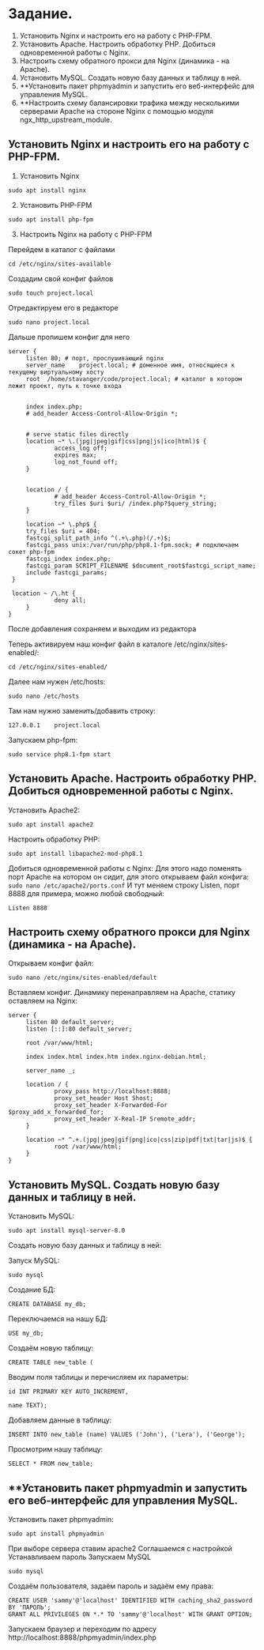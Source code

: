 # Задание.
1. Установить Nginx и настроить его на работу с PHP-FPM.
2. Установить Apache. Настроить обработку PHP. Добиться одновременной работы с Nginx.
3. Настроить схему обратного прокси для Nginx (динамика - на Apache).
4. Установить MySQL. Создать новую базу данных и таблицу в ней.
5. **Установить пакет phpmyadmin и запустить его веб-интерфейс для управления MySQL.
6. **Настроить схему балансировки трафика между несколькими серверами Apache
на стороне Nginx с помощью модуля ngx_http_upstream_module.


## Установить Nginx и настроить его на работу с PHP-FPM.

1. Установить Nginx
```
sudo apt install nginx
```

2. Установить PHP-FPM
```
sudo apt install php-fpm
```

3. Настроить Nginx на работу с PHP-FPM

Перейдем в каталог с файлами
```
cd /etc/nginx/sites-available
```

Создадим свой конфиг файлов
```
sudo touch project.local
```

Отредактируем его в редакторе
```
sudo nano project.local
```

Дальше пропишем конфиг для него
```
server {
     listen 80; # порт, прослушивающий nginx
     server_name    project.local; # доменное имя, относящиеся к текущему виртуальному хосту
     root  /home/stavanger/code/project.local; # каталог в котором лежит проект, путь к точке входа


     index index.php;
     # add_header Access-Control-Allow-Origin *;


     # serve static files directly
     location ~* \.(jpg|jpeg|gif|css|png|js|ico|html)$ {
             access_log off;
             expires max;
             log_not_found off;
     }


     location / {
             # add_header Access-Control-Allow-Origin *;
             try_files $uri $uri/ /index.php?$query_string;
     }

     location ~* \.php$ {
     try_files $uri = 404;
     fastcgi_split_path_info ^(.+\.php)(/.+)$;
     fastcgi_pass unix:/var/run/php/php8.1-fpm.sock; # подключаем сокет php-fpm
     fastcgi_index index.php;
     fastcgi_param SCRIPT_FILENAME $document_root$fastcgi_script_name;
     include fastcgi_params;
 }

 location ~ /\.ht {
             deny all;
     }
}
```
После добавления сохраняем и выходим из редактора

Теперь активируем наш конфиг файл в каталоге /etc/nginx/sites-enabled/:
```
cd /etc/nginx/sites-enabled/
```
Далее нам нужен  /etc/hosts:
```
sudo nano /etc/hosts
```
Там нам нужно заменить/добавить строку:
```
127.0.0.1    project.local
```
Запускаем php-fpm:
```
sudo service php8.1-fpm start
```

## Установить Apache. Настроить обработку PHP. Добиться одновременной работы с Nginx.
Установить Apache2:
```
sudo apt install apache2
```
Настроить обработку PHP:
```
sudo apt install libapache2-mod-php8.1
```
Добиться одновременной работы с Nginx:
   Для этого надо поменять порт Apache на котором он сидит, для этого открываем файл конфига:
    ```
    sudo nano /etc/apache2/ports.conf
    ```
И тут меняем строку Listen, порт 8888 для примера, можно любой свободный:
```
Listen 8888
```

## Настроить схему обратного прокси для Nginx (динамика - на Apache).
Открываем конфиг файл:
```
sudo nano /etc/nginx/sites-enabled/default
```
Вставляем конфиг. Динамику перенаправляем на Apache, статику оставляем на Nginx:
```
server {
     listen 80 default_server;
     listen [::]:80 default_server;

     root /var/www/html;

     index index.html index.htm index.nginx-debian.html;

     server_name _;

     location / {
             proxy_pass http://localhost:8888;
             proxy_set_header Host Shost;
             proxy_set_header X-Forwarded-For $proxy_add_x_forwarded_for;
             proxy_set_header X-Real-IP Sremote_addr;
     }

     location ~* ^.+.(jpg|jpeg|gif|png|ico|css|zip|pdf|txt|tar|js)$ {
             root /var/www/html;
     }
}
```

## Установить MySQL. Создать новую базу данных и таблицу в ней.
Установить MySQL:
```
sudo apt install mysql-server-8.0
```
Создать новую базу данных и таблицу в ней:

Запуск MySQL:
```
sudo mysql
```
Создание БД:
```
CREATE DATABASE my_db;
```
Переключаемся на нашу БД:
```
USE my_db;
```
Создаём новую таблицу:
```
CREATE TABLE new_table (
```
Вводим поля таблицы и перечисляем их параметры:
```
id INT PRIMARY KEY AUTO_INCREMENT,
```
```
name TEXT);
```
Добавляем данные в таблицу:
```
INSERT INTO new_table (name) VALUES ('John'), ('Lera'), ('George');
```
Просмотрим нашу таблицу:
```
SELECT * FROM new_table;
```

## **Установить пакет phpmyadmin и запустить его веб-интерфейс для управления MySQL.
Установить пакет phpmyadmin:
```
sudo apt install phpmyadmin
```
При выборе сервера ставим apache2
Соглашаемся с настройкой
Устанавливаем пароль
Запускаем MySQL
```
sudo mysql
```
Создаём пользователя, задаём пароль и задаём ему права:
```
CREATE USER 'sammy'@'localhost' IDENTIFIED WITH caching_sha2_password BY 'ПАРОЛЬ';
GRANT ALL PRIVILEGES ON *.* TO 'sammy'@'localhost' WITH GRANT OPTION;
```
Запускаем браузер и переходим по адресу http://localhost:8888/phpmyadmin/index.php






